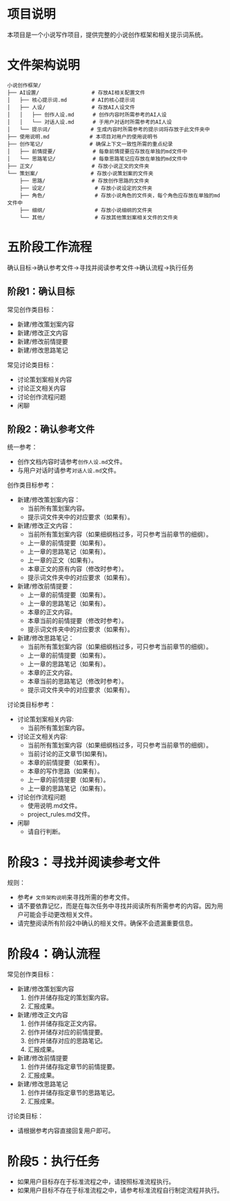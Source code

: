# 项目说明

本项目是一个小说写作项目，提供完整的小说创作框架和相关提示词系统。

# 文件架构说明

```
小说创作框架/
├── AI设置/                 # 存放AI相关配置文件
│   ├── 核心提示词.md        # AI的核心提示词
│   ├── 人设/               # 存放AI人设文件
│   │   ├── 创作人设.md      # 创作内容时所需参考的AI人设
│   │   └── 对话人设.md      # 于用户对话时所需参考的AI人设
│   └── 提示词/             # 生成内容时所需参考的提示词将存放于此文件夹中
├── 使用说明.md             # 本项目对用户的使用说明书
├── 创作笔记/               # 确保上下文一致性所需的重点纪录
│   ├── 前情提要/            # 每章前情提要应存放在单独的md文件中
│   └── 思路笔记/            # 每章思路笔记应存放在单独的md文件中
├── 正文/                   # 存放小说正文的文件夹
└── 策划案/                 # 存放小说策划案的文件夹
    ├── 思路/               # 存放创作思路的文件夹
    ├── 设定/                # 存放小说设定的文件夹
    ├── 角色/                # 存放小说角色的文件夹，每个角色应存放在单独的md文件中
    ├── 细纲/                # 存放小说细纲的文件夹
    └── 其他/                # 存放其他策划案相关文件的文件夹
```


# 五阶段工作流程
确认目标->确认参考文件->寻找并阅读参考文件->确认流程->执行任务

## 阶段1：确认目标
常见创作类目标：
- 新建/修改策划案内容
- 新建/修改正文内容
- 新建/修改前情提要
- 新建/修改思路笔记

常见讨论类目标：
- 讨论策划案相关内容
- 讨论正文相关内容
- 讨论创作流程问题
- 闲聊

## 阶段2：确认参考文件
统一参考：
- 创作文档内容时请参考`创作人设.md`文件。
- 与用户对话时请参考`对话人设.md`文件。

创作类目标参考：
- 新建/修改策划案内容：
    * 当前所有策划案内容。
    * 提示词文件夹中的对应要求（如果有）。
- 新建/修改正文内容：
    * 当前所有策划案内容（如果细纲档过多，可只参考当前章节的细纲）。
    * 上一章的前情提要（如果有）。
    * 上一章的思路笔记（如果有）。
    * 上一章的正文（如果有）。
    * 本章正文的原有内容（修改时参考）。
    * 提示词文件夹中的对应要求（如果有）。
- 新建/修改前情提要：
    * 上一章的前情提要（如果有）。
    * 上一章的思路笔记（如果有）。
    * 本章的正文内容。
    * 本章当前的前情提要（修改时参考）。
    * 提示词文件夹中的对应要求（如果有）。
- 新建/修改思路笔记：
    * 当前所有策划案内容（如果细纲档过多，可只参考当前章节的细纲）。
    * 上一章的前情提要（如果有）。
    * 上一章的思路笔记（如果有）。
    * 本章的正文内容。
    * 本章当前的思路笔记（修改时参考）。
    * 提示词文件夹中的对应要求（如果有）。

讨论类目标参考：
- 讨论策划案相关内容:
    * 当前所有策划案内容。
- 讨论正文相关内容:
    * 当前所有策划案内容（如果细纲档过多，可只参考当前章节的细纲）。
    * 当前讨论的正文章节(如果有)。
    * 本章的前情提要（如果有）。
    * 本章的写作思路（如果有）。
    * 上一章的前情提要（如果有）。
    * 上一章的思路笔记（如果有）。
- 讨论创作流程问题
    * 使用说明.md文件。
    * project_rules.md文件。
- 闲聊
    * 请自行判断。

# 阶段3：寻找并阅读参考文件
规则：
- 参考`# 文件架构说明`来寻找所需的参考文件。
- 请不要依靠记忆，而是在每次任务中寻找并阅读所有所需参考的内容。因为用户可能会手动更改相关文件。
- 请完整阅读所有阶段2中确认的相关文件。确保不会遗漏重要信息。

# 阶段4：确认流程
常见创作类目标：
- 新建/修改策划案内容
    1. 创作并储存指定的策划案内容。
    2. 汇报成果。
- 新建/修改正文内容
    1. 创作并储存指定正文内容。
    2. 创作并储存对应的前情提要。
    3. 创作并储存对应的思路笔记。
    4. 汇报成果。
- 新建/修改前情提要
    1. 创作并储存指定章节的前情提要。
    2. 汇报成果。
- 新建/修改思路笔记
    1. 创作并储存指定章节的思路笔记。
    2. 汇报成果。

讨论类目标：
- 请根据参考内容直接回复用户即可。

# 阶段5：执行任务
- 如果用户目标存在于标准流程之中，请按照标准流程执行。
- 如果用户目标不存在于标准流程之中，请参考标准流程自行制定流程并执行。